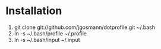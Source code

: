 Installation
============

1. git clone git://github.com/jgosmann/dotprofile.git ~/.bash
2. ln -s ~/.bash/profile ~/.profile
3. ln -s ~/.bash/input ~/.input

